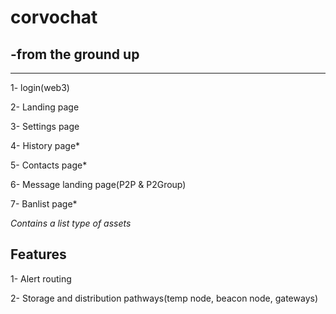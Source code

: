 # corvochat 
## -from the ground up
----------------

1- login(web3)

2- Landing page

3- Settings page

4- History page*

5- Contacts page*

6- Message landing page(P2P & P2Group)

7- Banlist page*


*Contains a list type of assets*


## Features
1- Alert routing

2- Storage and distribution pathways(temp node, beacon node, gateways)

